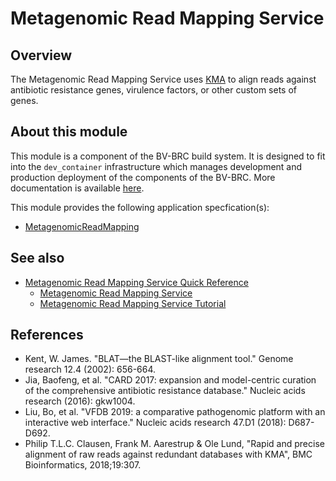 # Metagenomic Read Mapping Service

## Overview

The Metagenomic Read Mapping Service uses [KMA](https://bmcbioinformatics.biomedcentral.com/articles/10.1186/s12859-018-2336-6) to align reads against antibiotic resistance genes, virulence factors, or other custom sets of genes.



## About this module

This module is a component of the BV-BRC build system. It is designed to fit into the
`dev_container` infrastructure which manages development and production deployment of
the components of the BV-BRC. More documentation is available [here](https://github.com/BV-BRC/dev_container/tree/master/README.md).

This module provides the following application specfication(s):
* [MetagenomicReadMapping](app_specs/MetagenomicReadMapping.md)


## See also

* [Metagenomic Read Mapping Service Quick Reference](https://www.bv-brc.org/docs/quick_references/services/metagenomic_read_mapping_service.html)
  * [Metagenomic Read Mapping Service](https://www.bv-brc.org/docs/https://bv-brc.org/app/MetagenomicReadMapping.html)
  * [Metagenomic Read Mapping Service Tutorial](https://www.bv-brc.org/docs//tutorial/metagenomic_read_mapping/metagenomic_read_mapping.html)



## References

* Kent, W. James. "BLAT—the BLAST-like alignment tool." Genome research 12.4 (2002): 656-664.
* Jia, Baofeng, et al. "CARD 2017: expansion and model-centric curation of the comprehensive antibiotic resistance database." Nucleic acids research (2016): gkw1004.
* Liu, Bo, et al. "VFDB 2019: a comparative pathogenomic platform with an interactive web interface." Nucleic acids research 47.D1 (2018): D687-D692.
* Philip T.L.C. Clausen, Frank M. Aarestrup & Ole Lund, "Rapid and precise alignment of raw reads against redundant databases with KMA", BMC Bioinformatics, 2018;19:307.

